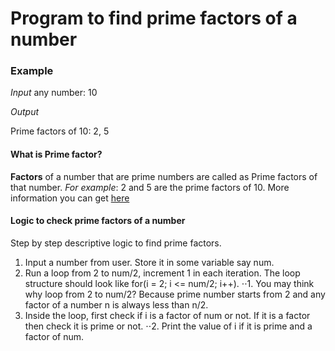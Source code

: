 # Program to find prime factors of a number

### Example

*Input* any number: 10

*Output*

Prime factors of 10: 2, 5

#### What is Prime factor?
**Factors** of a number that are prime numbers are called as Prime factors of that number. *For example*: 2 and 5 are the prime factors of 10.
More information you can get [here](https://en.wikipedia.org/wiki/Prime_number) 

#### Logic to check prime factors of a number
Step by step descriptive logic to find prime factors.

1. Input a number from user. Store it in some variable say num.
2. Run a loop from 2 to num/2, increment 1 in each iteration. The loop structure should look like for(i = 2; i <= num/2; i++).
⋅⋅1. You may think why loop from 2 to num/2? Because prime number starts from 2 and any factor of a number n is always less than n/2.
3. Inside the loop, first check if i is a factor of num or not. If it is a factor then check it is prime or not.
⋅⋅2. Print the value of i if it is prime and a factor of num.
